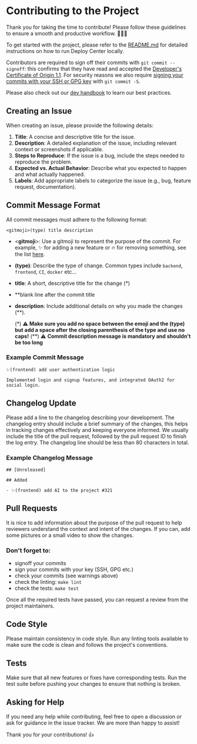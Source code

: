 # Contributing to the Project

Thank you for taking the time to contribute! Please follow these guidelines to ensure a smooth and productive workflow. 🚀🚀🚀

To get started with the project, please refer to the [README.md](https://github.com/suitenumerique/st-deploycenter/blob/main/README.md) for detailed instructions on how to run Deploy Center locally.

Contributors are required to sign off their commits with `git commit --signoff`: this confirms that they have read and accepted the [Developer's Certificate of Origin 1.1](https://developercertificate.org/). For security reasons we also require [signing your commits with your SSH or GPG key](https://docs.github.com/en/authentication/managing-commit-signature-verification/about-commit-signature-verification) with `git commit -S`.

Please also check out our [dev handbook](https://suitenumerique.gitbook.io/handbook) to learn our best practices.

## Creating an Issue

When creating an issue, please provide the following details:

1.  **Title**: A concise and descriptive title for the issue.
2.  **Description**: A detailed explanation of the issue, including relevant context or screenshots if applicable.
3.  **Steps to Reproduce**: If the issue is a bug, include the steps needed to reproduce the problem.
4.  **Expected vs. Actual Behavior**: Describe what you expected to happen and what actually happened.
5.  **Labels**: Add appropriate labels to categorize the issue (e.g., bug, feature request, documentation).

## Commit Message Format

All commit messages must adhere to the following format:

`<gitmoji>(type) title description`

*   <**gitmoji**>: Use a gitmoji to represent the purpose of the commit. For example, ✨ for adding a new feature or 🔥 for removing something, see the list [here](https://gitmoji.dev/).
*   **(type)**: Describe the type of change. Common types include `backend`, `frontend`, `CI`, `docker` etc...
*   **title**: A short, descriptive title for the change (*)
*   **blank line after the commit title
*   **description**: Include additional details on why you made the changes (**).

    (*) ⚠️ **Make sure you add no space between the emoji and the (type) but add a space after the closing parenthesis of the type and use no caps!**
    (**) ⚠️ **Commit description message is mandatory and shouldn't be too long**

### Example Commit Message

```
✨(frontend) add user authentication logic

Implemented login and signup features, and integrated OAuth2 for social login.
```

## Changelog Update

Please add a line to the changelog describing your development. The changelog entry should include a brief summary of the changes, this helps in tracking changes effectively and keeping everyone informed. We usually include the title of the pull request, followed by the pull request ID to finish the log entry. The changelog line should be less than 80 characters in total.

### Example Changelog Message
```
## [Unreleased]

## Added

- ✨(frontend) add AI to the project #321
```

## Pull Requests

It is nice to add information about the purpose of the pull request to help reviewers understand the context and intent of the changes. If you can, add some pictures or a small video to show the changes.

### Don't forget to:
- signoff your commits
- sign your commits with your key (SSH, GPG etc.)
- check your commits (see warnings above)
- check the linting: `make lint`
- check the tests: `make test`

Once all the required tests have passed, you can request a review from the project maintainers.

## Code Style

Please maintain consistency in code style. Run any linting tools available to make sure the code is clean and follows the project's conventions.

## Tests

Make sure that all new features or fixes have corresponding tests. Run the test suite before pushing your changes to ensure that nothing is broken.

## Asking for Help

If you need any help while contributing, feel free to open a discussion or ask for guidance in the issue tracker. We are more than happy to assist!

Thank you for your contributions! 👍
